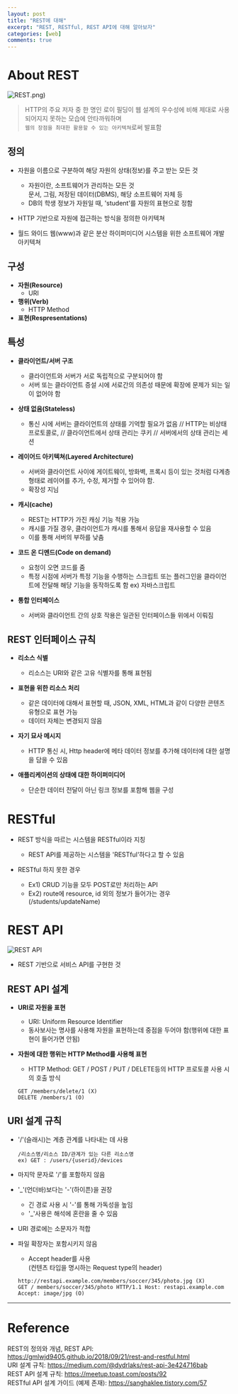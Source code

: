 ```yaml
---
layout: post
title: "REST에 대해"
excerpt: "REST, RESTful, REST API에 대해 알아보자"
categories: [web]
comments: true
---
```


# About REST
![REST](rest).png)
>HTTP의 주요 저자 중 한 명인 로이 필딩이 웹 설계의 우수성에 비해 제대로 사용되어지지 못하는 모습에 안타까워하며<br>`웹의 장점을 최대한 활용할 수 있는 아키텍쳐`로써 발표함 

## 정의
- 자원을 이름으로 구분하여 해당 자원의 상태(정보)를 주고 받는 모든 것
    - 자원이란, 소프트웨어가 관리하는 모든 것<br>문서, 그림, 저장된 데이터(DBMS), 해당 소프트웨어 자체 등
    - DB의 학생 정보가 자원일 때, 'student'를 자원의 표현으로 정함

- HTTP 기반으로 자원에 접근하는 방식을 정의한 아키텍쳐 

- 월드 와이드 웹(www)과 같은 분산 하이퍼미디어 시스템을 위한 소프트웨어 개발 아키텍쳐

## 구성 
- **자원(Resource)**
    - URI 
- **행위(Verb)**
    - HTTP Method
- **표현(Respresentations)**

## 특성
- **클라이언트/서버 구조**
    - 클라이언트와 서버가 서로 독립적으로 구분되어야 함
    - 서버 또는 클라이언트 증설 시에 서로간의 의존성 때문에 확장에 문제가 되는 일이 없어야 함

- **상태 없음(Stateless)**
    - 통신 시에 서버는 클라이언트의 상태를 기억할 필요가 없음
    // HTTP는 비상태 프로토콜로, 
    // 클라이언트에서 상태 관리는 쿠키
    // 서버에서의 상태 관리는 세션 

- **레이어드 아키텍쳐(Layered Architecture)**
    - 서버와 클라이언트 사이에 게이트웨이, 방화벽, 프록시 등이 있는 것처럼 다계층 형태로 레이어를 추가, 수정, 제거할 수 있어야 함. 
    - 확장성 지님 

- **캐시(cache)**
    - REST는 HTTP가 가진 캐싱 기능 적용 가능
    - 캐시를 가질 경우, 클라이언트가 캐시를 통해서 응답을 재사용할 수 있음
    - 이를 통해 서버의 부하를 낮춤

- **코드 온 디멘드(Code on demand)**
    - 요청이 오면 코드를 줌
    - 특정 시점에 서버가 특정 기능을 수행하는 스크립트 또는 플러그인을 클라이언트에 전달해 해당 기능을 동작하도록 함
    ex) 자바스크립트

- **통합 인터페이스**
    - 서버와 클라이언트 간의 상호 작용은 일관된 인터페이스들 위에서 이뤄짐 

## REST 인터페이스 규칙 
- **리소스 식별**
    - 리소스는 URI와 같은 고유 식별자를 통해 표현됨

- **표현을 위한 리소스 처리**
    - 같은 데이터에 대해서 표현할 때, JSON, XML, HTML과 같이 다양한 콘텐츠 유형으로 표현 가능
    - 데이터 자체는 변경되지 않음

- **자기 묘사 메시지**
    - HTTP 통신 시, Http header에 메타 데이터 정보를 추가해 데이터에 대한 설명을 담을 수 있음

- **애플리케이션의 상태에 대한 하이퍼미디어**
    - 단순한 데이터 전달이 아닌 링크 정보를 포함해 웹을 구성

# RESTful
- REST 방식을 따르는 시스템을 RESTful이라 지칭
    - REST API를 제공하는 시스템을 'RESTful'하다고 할 수 있음 

- RESTful 하지 못한 경우
    - Ex1) CRUD 기능을 모두 POST로만 처리하는 API
    - Ex2) route에 resource, id 외의 정보가 들어가는 경우(/students/updateName)

# REST API
![REST API](restapi.png)

- REST 기반으로 서비스 API를 구현한 것

## REST API 설계
- **URI로 자원을 표현**
    - URI: Uniform Resource Identifier
    - 동사보사는 명사를 사용해 자원을 표현하는데 중점을 두어야 함(행위에 대한 표현이 들어가면 안됨)

- **자원에 대한 행위는 HTTP Method를 사용해 표현**
    - HTTP Method: GET / POST / PUT / DELETE등의 HTTP 프로토콜 사용 시의 호출 방식
    ```
    GET /members/delete/1 (X)
    DELETE /members/1 (O)
    ```
## URI 설계 규칙 
- '/'(슬래시)는 계층 관계를 나타내는 데 사용
    ```
    /리소스명/리소스 ID/관계가 있는 다른 리소스명
    ex) GET : /users/{userid}/devices 
    ```

- 마지막 문자로 '/'를 포함하지 않음

- '_'(언더바)보다는 '-'(하이픈)을 권장
    - 긴 경로 사용 시 '-'를 통해 가독성을 높임
    - '_'사용은 해석에 혼란을 줄 수 있음
    
- URI 경로에는 소문자가 적합 
- 파일 확장자는 포함시키지 않음 
    - Accept header를 사용<br>(컨텐츠 타입을 명시하는 Request type의 header)
    
    ``` 
    http://restapi.example.com/members/soccer/345/photo.jpg (X)
    GET / members/soccer/345/photo HTTP/1.1 Host: restapi.example.com Accept: image/jpg (O)
    ```

---

# Reference 

REST의 정의와 개념, REST API: <https://gmlwjd9405.github.io/2018/09/21/rest-and-restful.html>
<br>URI 설계 규칙: https://medium.com/@dydrlaks/rest-api-3e424716bab
<br>REST API 설계 규칙: <https://meetup.toast.com/posts/92>
<br>RESTful API 설계 가이드 (예제 존재): <https://sanghaklee.tistory.com/57>